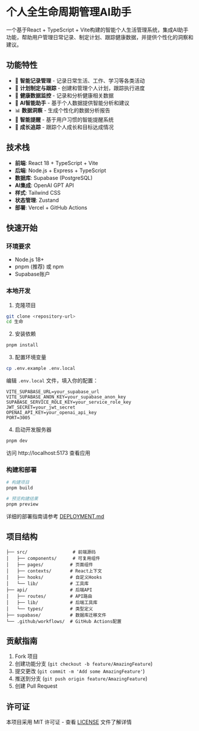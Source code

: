 # 个人全生命周期管理AI助手

一个基于React + TypeScript + Vite构建的智能个人生活管理系统，集成AI助手功能，帮助用户管理日常记录、制定计划、跟踪健康数据，并提供个性化的洞察和建议。

## 功能特性

- 📝 **智能记录管理** - 记录日常生活、工作、学习等各类活动
- 📅 **计划制定与跟踪** - 创建和管理个人计划，跟踪执行进度
- 🏥 **健康数据监控** - 记录和分析健康相关数据
- 🤖 **AI智能助手** - 基于个人数据提供智能分析和建议
- 📊 **数据洞察** - 生成个性化的数据分析报告
- 🔔 **智能提醒** - 基于用户习惯的智能提醒系统
- 🎯 **成长追踪** - 跟踪个人成长和目标达成情况

## 技术栈

- **前端**: React 18 + TypeScript + Vite
- **后端**: Node.js + Express + TypeScript
- **数据库**: Supabase (PostgreSQL)
- **AI集成**: OpenAI GPT API
- **样式**: Tailwind CSS
- **状态管理**: Zustand
- **部署**: Vercel + GitHub Actions

## 快速开始

### 环境要求

- Node.js 18+
- pnpm (推荐) 或 npm
- Supabase账户

### 本地开发

1. 克隆项目
```bash
git clone <repository-url>
cd 生命
```

2. 安装依赖
```bash
pnpm install
```

3. 配置环境变量
```bash
cp .env.example .env.local
```

编辑 `.env.local` 文件，填入你的配置：
```env
VITE_SUPABASE_URL=your_supabase_url
VITE_SUPABASE_ANON_KEY=your_supabase_anon_key
SUPABASE_SERVICE_ROLE_KEY=your_service_role_key
JWT_SECRET=your_jwt_secret
OPENAI_API_KEY=your_openai_api_key
PORT=3005
```

4. 启动开发服务器
```bash
pnpm dev
```

访问 http://localhost:5173 查看应用

### 构建和部署

```bash
# 构建项目
pnpm build

# 预览构建结果
pnpm preview
```

详细的部署指南请参考 [DEPLOYMENT.md](./DEPLOYMENT.md)

## 项目结构

```
├── src/                 # 前端源码
│   ├── components/      # 可复用组件
│   ├── pages/          # 页面组件
│   ├── contexts/       # React上下文
│   ├── hooks/          # 自定义Hooks
│   └── lib/            # 工具库
├── api/                # 后端API
│   ├── routes/         # API路由
│   ├── lib/            # 后端工具库
│   └── types/          # 类型定义
├── supabase/           # 数据库迁移文件
└── .github/workflows/  # GitHub Actions配置
```

## 贡献指南

1. Fork 项目
2. 创建功能分支 (`git checkout -b feature/AmazingFeature`)
3. 提交更改 (`git commit -m 'Add some AmazingFeature'`)
4. 推送到分支 (`git push origin feature/AmazingFeature`)
5. 创建 Pull Request

## 许可证

本项目采用 MIT 许可证 - 查看 [LICENSE](LICENSE) 文件了解详情
